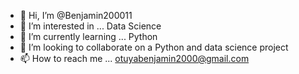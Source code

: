 - 👋 Hi, I’m @Benjamin200011
- 👀 I’m interested in ... Data Science 
- 🌱 I’m currently learning ... Python
- 💞️ I’m looking to collaborate on a Python and data science project
- 📫 How to reach me ... otuyabenjamin2000@gmail.com

<!---
Benjamin200011/Benjamin200011 is a ✨ special ✨ repository because its `README.md` (this file) appears on your GitHub profile.
You can click the Preview link to take a look at your changes.
--->
